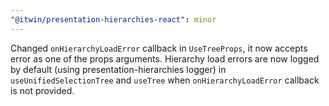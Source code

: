 ```yaml
---
"@itwin/presentation-hierarchies-react": minor
---
```


Changed `onHierarchyLoadError` callback in `UseTreeProps`, it now accepts error as one of the props arguments. Hierarchy load errors are now logged by default (using presentation-hierarchies logger) in `useUnifiedSelectionTree` and `useTree` when `onHierarchyLoadError` callback is not provided.
